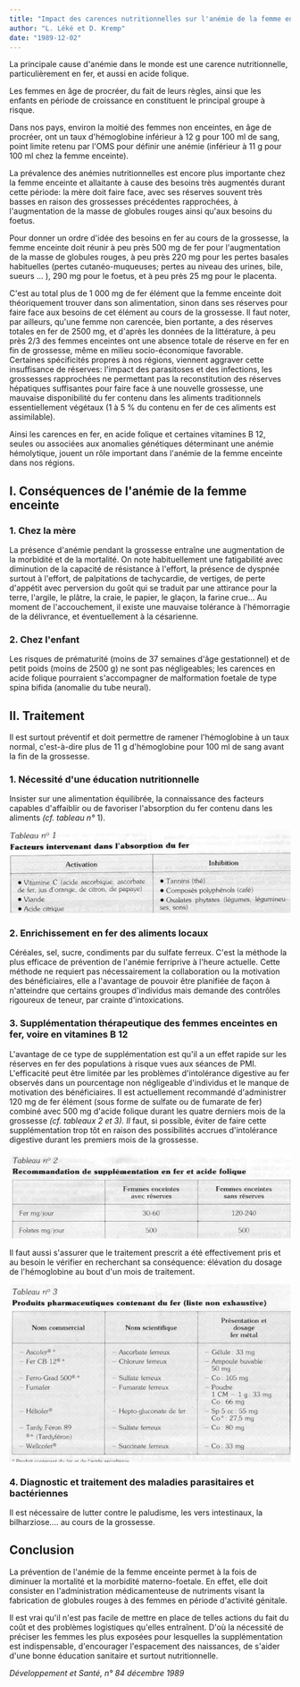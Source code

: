 ```yaml
---
title: "Impact des carences nutritionnelles sur l'anémie de la femme enceinte"
author: "L. Léké et D. Kremp"
date: "1989-12-02"
---
```


La principale cause d'anémie dans le monde est une carence nutritionnelle, particulièrement en fer, et aussi en acide folique.

Les femmes en âge de procréer, du fait de leurs règles, ainsi que les enfants en période de croissance en constituent le principal groupe à risque.

Dans nos pays, environ la moitié des femmes non enceintes, en âge de procréer, ont un taux d'hémoglobine inférieur à 12 g pour 100 ml de sang, point limite retenu par l'OMS pour définir une anémie (inférieur à 11 g pour 100 ml chez la femme enceinte).

La prévalence des anémies nutritionnelles est encore plus importante chez la femme enceinte et allaitante à cause des besoins très augmentés durant cette période: la mère doit faire face, avec ses réserves souvent très basses en raison des grossesses précédentes rapprochées, à l'augmentation de la masse de globules rouges ainsi qu'aux besoins du foetus.

Pour donner un ordre d'idée des besoins en fer au cours de la grossesse, la femme enceinte doit réunir à peu près 500 mg de fer pour l'augmentation de la masse de globules rouges, à peu près 220 mg pour les pertes basales habituelles (pertes cutanéo-muqueuses; pertes au niveau des urines, bile, sueurs ... ), 290 mg pour le foetus, et à peu près 25 mg pour le placenta.

C'est au total plus de 1 000 mg de fer élément que la femme enceinte doit théoriquement trouver dans son alimentation, sinon dans ses réserves pour faire face aux besoins de cet élément au cours de la grossesse. Il faut noter, par ailleurs, qu'une femme non carencée, bien portante, a des réserves totales en fer de 2500 mg, et d'après les données de la littérature, à peu près 2/3 des femmes enceintes ont une absence totale de réserve en fer en fin de grossesse, même en milieu socio-économique favorable.  
Certaines spécificités propres à nos régions, viennent aggraver cette insuffisance de réserves: l'impact des parasitoses et des infections, les grossesses rapprochées ne permettant pas la reconstitution des réserves hépatiques suffisantes pour faire face à une nouvelle grossesse, une mauvaise disponibilité du fer contenu dans les aliments traditionnels essentiellement végétaux (1 à 5 % du contenu en fer de ces aliments est assimilable).

Ainsi les carences en fer, en acide folique et certaines vitamines B 12, seules ou associées aux anomalies génétiques déterminant une anémie hémolytique, jouent un rôle important dans l'anémie de la femme enceinte dans nos régions.

## I. Conséquences de l'anémie de la femme enceinte

### 1. Chez la mère

La présence d'anémie pendant la grossesse entraîne une augmentation de la morbidité et de la mortalité. On note habituellement une fatigabilité avec diminution de la capacité de résistance à l'effort, la présence de dyspnée surtout à l'effort, de palpitations de tachycardie, de vertiges, de perte d'appétit avec perversion du goût qui se traduit par une attirance pour la terre, l'argile, le plâtre, la craie, le papier, le glaçon, la farine crue... Au moment de l'accouchement, il existe une mauvaise tolérance à l'hémorragie de la délivrance, et éventuellement à la césarienne.

### 2. Chez l'enfant

Les risques de prématurité (moins de 37 semaines d'âge gestationnel) et de petit poids (moins de 2500 g) ne sont pas négligeables; les carences en acide folique pourraient s'accompagner de malformation foetale de type spina bifida (anomalie du tube neural).

## II. Traitement

Il est surtout préventif et doit permettre de ramener l'hémoglobine à un taux normal, c'est-à-dire plus de 11 g d'hémoglobine pour 100 ml de sang avant la fin de la grossesse.

### 1. Nécessité d'une éducation nutritionnelle

Insister sur une alimentation équilibrée, la connaissance des facteurs capables d'affaiblir ou de favoriser l'absorption du fer contenu dans les aliments *(cf. tableau n°* 1).

![](i400-1.jpg)

### 2. Enrichissement en fer des aliments locaux

Céréales, sel, sucre, condiments par du sulfate ferreux. C'est la méthode la plus efficace de prévention de l'anémie ferriprive à l'heure actuelle. Cette méthode ne requiert pas nécessairement la collaboration ou la motivation des bénéficiaires, elle a l'avantage de pouvoir être planifiée de façon à n'atteindre que certains groupes d'individus mais demande des contrôles rigoureux de teneur, par crainte d'intoxications.

### 3. Supplémentation thérapeutique des femmes enceintes en fer, voire en vitamines B 12

L'avantage de ce type de supplémentation est qu'il a un effet rapide sur les réserves en fer des populations à risque vues aux séances de PMI. L'efficacité peut être limitée par les problèmes d'intolérance digestive au fer observés dans un pourcentage non négligeable d'individus et le manque de motivation des bénéficiaires. Il est actuellement recommandé d'administrer 120 mg de fer élément (sous forme de sulfate ou de fumarate de fer) combiné avec 500 mg d'acide folique durant les quatre derniers mois de la grossesse *(cf. tableaux 2 et 3). Il* faut, si possible, éviter de faire cette supplémentation trop tôt en raison des possibilités accrues d'intolérance digestive durant les premiers mois de la grossesse.

![](i400-2.jpg)

Il faut aussi s'assurer que le traitement prescrit a été effectivement pris et au besoin le vérifier en recherchant sa conséquence: élévation du dosage de l'hémoglobine au bout d'un mois de traitement.

![](i400-3.jpg)

### 4. Diagnostic et traitement des maladies parasitaires et bactériennes

Il est nécessaire de lutter contre le paludisme, les vers intestinaux, la bilharziose.... au cours de la grossesse.

## Conclusion

La prévention de l'anémie de la femme enceinte permet à la fois de diminuer la mortalité et la morbidité materno-foetale. En effet, elle doit consister en l'administration médicamenteuse de nutriments visant la fabrication de globules rouges à des femmes en période d'activité génitale.

Il est vrai qu'il n'est pas facile de mettre en place de telles actions du fait du coût et des problèmes logistiques qu'elles entraînent. D'où la nécessité de préciser les femmes les plus exposées pour lesquelles la supplémentation est indispensable, d'encourager l'espacement des naissances, de s'aider d'une bonne éducation sanitaire et surtout nutritionnelle.

*Développement et Santé, n° 84 décembre 1989*
